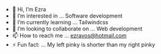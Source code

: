 - 👋 Hi, I’m Ezra
- 👀 I’m interested in ... Software development
- 🌱 I’m currently learning ... Tailwindcss
- 💞️ I’m looking to collaborate on ... Web development
- 📫 How to reach me ... ezravos@hotmail.com
- ⚡ Fun fact: ... My left pinky is shorter than my right pinky

<!---
Basdasawesome/Basdasawesome is a ✨ special ✨ repository because its `README.md` (this file) appears on your GitHub profile.
You can click the Preview link to take a look at your changes.
--->
